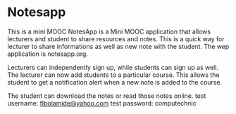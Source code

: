 # Notesapp
This is a mini MOOC
NotesApp is a Mini MOOC application that allows lecturers and student to share resources and notes. This is a quick way for lecturer to share informations as well as new note with the student. The wep application is notesapp.org.

Lecturers can independently sign up, while students can sign up as well. The lecturer can now add students to a particular course. This allows the student to get a notification alert when a new note is added to the course. 

The student can download the notes or read those notes online.
test username: flbolamide@yahoo.com
test password: computechnic

